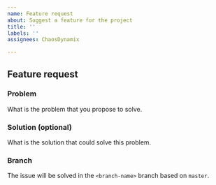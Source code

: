 ```yaml
---
name: Feature request
about: Suggest a feature for the project
title: ''
labels: ''
assignees: ChaosDynamix

---
```


## Feature request

### Problem
What is the problem that you propose to solve.

### Solution (optional)
What is the solution that could solve this problem.

### Branch
The issue will be solved in the `<branch-name>` branch based on `master`.
